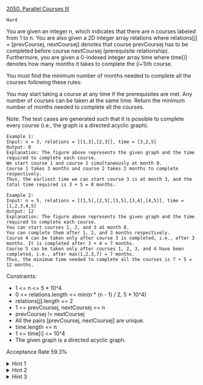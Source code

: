 [2050. Parallel Courses III](https://leetcode.com/problems/parallel-courses-iii/)

`Hard`

You are given an integer n, which indicates that there are n courses labeled from 1 to n. You are also given a 2D integer array relations where relations[j] = [prevCoursej, nextCoursej] denotes that course prevCoursej has to be completed before course nextCoursej (prerequisite relationship). Furthermore, you are given a 0-indexed integer array time where time[i] denotes how many months it takes to complete the (i+1)th course.

You must find the minimum number of months needed to complete all the courses following these rules:

You may start taking a course at any time if the prerequisites are met.
Any number of courses can be taken at the same time.
Return the minimum number of months needed to complete all the courses.

Note: The test cases are generated such that it is possible to complete every course (i.e., the graph is a directed acyclic graph).

```
Example 1:
Input: n = 3, relations = [[1,3],[2,3]], time = [3,2,5]
Output: 8
Explanation: The figure above represents the given graph and the time required to complete each course. 
We start course 1 and course 2 simultaneously at month 0.
Course 1 takes 3 months and course 2 takes 2 months to complete respectively.
Thus, the earliest time we can start course 3 is at month 3, and the total time required is 3 + 5 = 8 months.

Example 2:
Input: n = 5, relations = [[1,5],[2,5],[3,5],[3,4],[4,5]], time = [1,2,3,4,5]
Output: 12
Explanation: The figure above represents the given graph and the time required to complete each course.
You can start courses 1, 2, and 3 at month 0.
You can complete them after 1, 2, and 3 months respectively.
Course 4 can be taken only after course 3 is completed, i.e., after 3 months. It is completed after 3 + 4 = 7 months.
Course 5 can be taken only after courses 1, 2, 3, and 4 have been completed, i.e., after max(1,2,3,7) = 7 months.
Thus, the minimum time needed to complete all the courses is 7 + 5 = 12 months.
``` 

Constraints:

- 1 <= n <= 5 * 10^4
- 0 <= relations.length <= min(n * (n - 1) / 2, 5 * 10^4)
- relations[j].length == 2
- 1 <= prevCoursej, nextCoursej <= n
- prevCoursej != nextCoursej
- All the pairs [prevCoursej, nextCoursej] are unique.
- time.length == n
- 1 <= time[i] <= 10^4
- The given graph is a directed acyclic graph.

Acceptance Rate
59.3%

<details>
<summary>Hint 1</summary>

What is the earliest time a course can be taken?

</details>
<details>
<summary>Hint 2</summary>

How would you solve the problem if all courses take equal time?

</details>
<details>
<summary>Hint 3</summary>

How would you generalize this approach?

</details>